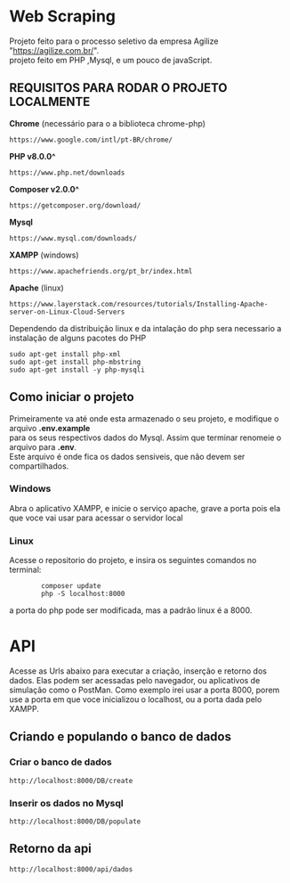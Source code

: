 
# Web Scraping

Projeto feito para o processo seletivo da empresa Agilize "https://agilize.com.br/".  
projeto feito em PHP ,Mysql, e um pouco de javaScript.
  
  

  
## REQUISITOS PARA RODAR O PROJETO LOCALMENTE
  
**Chrome** (necessário para o a biblioteca chrome-php)
```
https://www.google.com/intl/pt-BR/chrome/
```
  
**PHP v8.0.0^**
```
https://www.php.net/downloads
```
  
**Composer v2.0.0^**
```
https://getcomposer.org/download/
```
  
**Mysql**
```
https://www.mysql.com/downloads/
```
  
**XAMPP** (windows)
```
https://www.apachefriends.org/pt_br/index.html
```
  
**Apache** (linux)
```
https://www.layerstack.com/resources/tutorials/Installing-Apache-server-on-Linux-Cloud-Servers
```
  
Dependendo da distribuição linux e da intalação do php sera necessario a instalação de alguns pacotes do PHP
```
sudo apt-get install php-xml
sudo apt-get install php-mbstring
sudo apt-get install -y php-mysqli

```




## Como iniciar o projeto

Primeiramente va até onde esta armazenado o seu projeto, e modifique o arquivo **.env.example**   
para os seus respectivos dados do Mysql. Assim que terminar renomeie o arquivo para **.env**.  
Este arquivo é onde fica os dados sensiveis, que não devem ser compartilhados.  


### Windows
Abra o aplicativo XAMPP, e inicie o serviço apache, grave a porta pois ela que voce vai usar para
acessar o servidor local

### Linux
Acesse o repositorio do projeto, e insira os seguintes comandos no terminal:
```
        composer update
        php -S localhost:8000
```
a porta do php pode ser modificada, mas a padrão linux é a 8000.


# API
Acesse as Urls abaixo para executar a criação, inserção e retorno dos dados.
Elas podem ser acessadas pelo navegador, ou aplicativos de simulação como o PostMan.
Como exemplo irei usar a porta 8000, porem use a porta em que voce inicializou o localhost,
ou a porta dada pelo XAMPP.

## Criando e populando o banco de dados

### Criar o banco de dados
```
http://localhost:8000/DB/create
```

### Inserir os dados no Mysql
```
http://localhost:8000/DB/populate
```



##  Retorno da api

```
http://localhost:8000/api/dados
```




